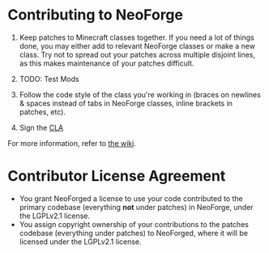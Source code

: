 Contributing to NeoForge
=====================

1) Keep patches to Minecraft classes together. If you need a lot of things done, you may either add to relevant NeoForge classes or make a new class. Try not to spread out your patches across multiple disjoint lines, as this makes maintenance of your patches difficult.

2) TODO: Test Mods

3) Follow the code style of the class you're working in (braces on newlines & spaces instead of tabs in NeoForge classes, inline brackets in patches, etc).

4) Sign the [CLA](https://cla-assistant.io/neoforged/NeoForge)

For more information, refer to [the wiki][Wiki].


Contributor License Agreement
=============================
- You grant NeoForged a license to use your code contributed to the primary codebase (everything **not** under patches) in NeoForge, under the LGPLv2.1 license.
- You assign copyright ownership of your contributions to the patches codebase (everything under patches) to NeoForged, where it will be licensed under the LGPLv2.1 license.

[Wiki]:
https://github.com/neoforged/NeoForge/wiki/***
